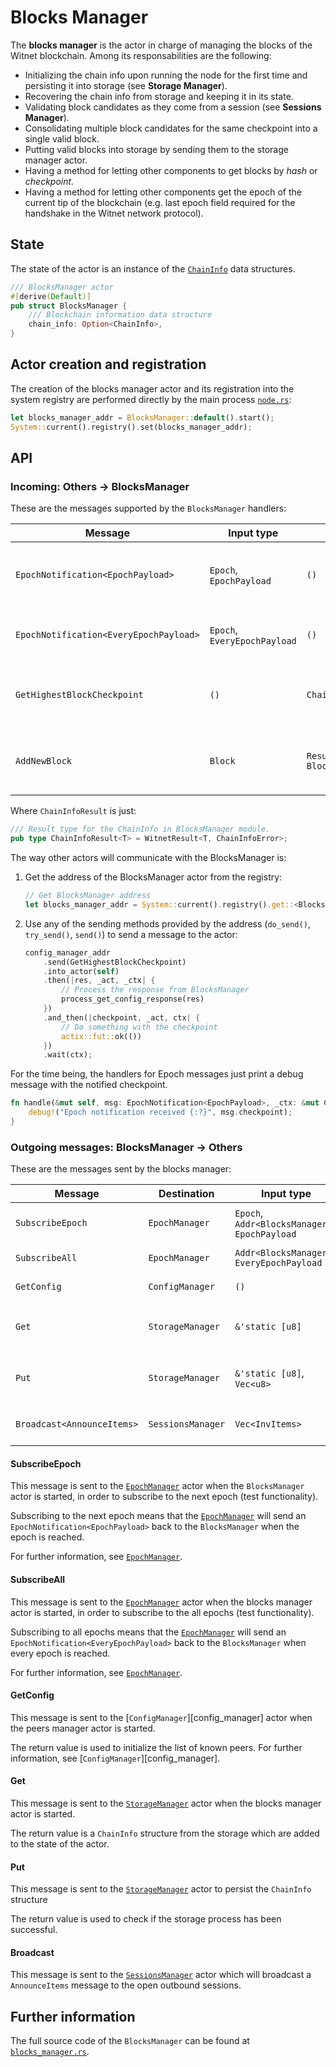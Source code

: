 # Blocks Manager

The __blocks manager__ is the actor in charge of managing the blocks of the Witnet blockchain. Among its responsabilities are the following:

* Initializing the chain info upon running the node for the first time and persisting it into storage (see **Storage Manager**).
* Recovering the chain info from storage and keeping it in its state.
* Validating block candidates as they come from a session (see **Sessions Manager**).
* Consolidating multiple block candidates for the same checkpoint into a single valid block.
* Putting valid blocks into storage by sending them to the storage manager actor.
* Having a method for letting other components to get blocks by *hash* or *checkpoint*.
* Having a method for letting other components get the epoch of the current tip of the blockchain (e.g. last epoch field required for the handshake in the Witnet network protocol).

## State

The state of the actor is an instance of the [`ChainInfo`][chain] data structures.

```rust
/// BlocksManager actor
#[derive(Default)]
pub struct BlocksManager {
    /// Blockchain information data structure
    chain_info: Option<ChainInfo>,
}
```

## Actor creation and registration

The creation of the blocks manager actor and its registration into the system registry are
performed directly by the main process [`node.rs`][noders]:

```rust
let blocks_manager_addr = BlocksManager::default().start();
System::current().registry().set(blocks_manager_addr);
```

## API

### Incoming: Others -> BlocksManager

These are the messages supported by the `BlocksManager` handlers:

| Message                                   | Input type                    | Output type              | Description                                    |
|-------------------------------------------|-------------------------------|--------------------------| -----------------------------------------------|
| `EpochNotification<EpochPayload>`         | `Epoch`, `EpochPayload`       | `()`                     | The requested epoch has been reached           |
| `EpochNotification<EveryEpochPayload>`    | `Epoch`, `EveryEpochPayload`  | `()`                     | A new epoch has been reached                   |
| `GetHighestBlockCheckpoint`               | `()`                          | `ChainInfoResult`        | Request a copy of the highest block checkpoint |
| `AddNewBlock`                             | `Block`                       | `Result<Hash, BlocksManagerError>` | Add a new block and announce it to other sessions |

Where `ChainInfoResult` is just:

``` rust
/// Result type for the ChainInfo in BlocksManager module.
pub type ChainInfoResult<T> = WitnetResult<T, ChainInfoError>;
```

The way other actors will communicate with the BlocksManager is:

1. Get the address of the BlocksManager actor from the registry:

    ```rust
    // Get BlocksManager address
    let blocks_manager_addr = System::current().registry().get::<BlocksManager>();
    ```

2. Use any of the sending methods provided by the address (`do_send()`, `try_send()`, `send()`) to send a message to the actor:

    ```rust
    config_manager_addr
        .send(GetHighestBlockCheckpoint)
        .into_actor(self)
        .then(|res, _act, _ctx| {
            // Process the response from BlocksManager
            process_get_config_response(res)
        })
        .and_then(|checkpoint, _act, ctx| {
            // Do something with the checkpoint
            actix::fut::ok(())
        })
        .wait(ctx);
    ```

For the time being, the handlers for Epoch messages just print a debug message with the notified
checkpoint. 

```rust
fn handle(&mut self, msg: EpochNotification<EpochPayload>, _ctx: &mut Context<Self>) {
    debug!("Epoch notification received {:?}", msg.checkpoint);
}
```
### Outgoing messages: BlocksManager -> Others

These are the messages sent by the blocks manager:

| Message           | Destination       | Input type                                    | Output type                 | Description                       |
|-------------------|-------------------|-----------------------------------------------|-----------------------------|-----------------------------------|
| `SubscribeEpoch`  | `EpochManager`    | `Epoch`, `Addr<BlocksManager>, EpochPayload`  | `()`                        | Subscribe to a particular epoch   |
| `SubscribeAll`    | `EpochManager`    | `Addr<BlocksManager>, EveryEpochPayload`      | `()`                        | Subscribe to all epochs           |
| `GetConfig`       | `ConfigManager`   | `()`                                          | `Result<Config, io::Error>` | Request the configuration         |
| `Get`             | `StorageManager`  | `&'static [u8]`                               | `StorageResult<Option<T>>`  | Wrapper to Storage `get()` method |
| `Put`             | `StorageManager`  | `&'static [u8]`, `Vec<u8>`                    | `StorageResult<()>`         | Wrapper to Storage `put()` method |
| `Broadcast<AnnounceItems>` | `SessionsManager` | `Vec<InvItems>`                      | `()`                        | Announce a new block to the sessions |

#### SubscribeEpoch

This message is sent to the [`EpochManager`][epoch_manager] actor when the `BlocksManager` actor is
started, in order to subscribe to the next epoch (test functionality).

Subscribing to the next epoch means that the [`EpochManager`][epoch_manager] will send an
`EpochNotification<EpochPayload>` back to the `BlocksManager` when the epoch is reached.

For further information, see [`EpochManager`][epoch_manager].

#### SubscribeAll

This message is sent to the [`EpochManager`][epoch_manager] actor when the blocks manager actor is
started, in order to subscribe to the all epochs (test functionality).

Subscribing to all epochs means that the [`EpochManager`][epoch_manager] will send an
`EpochNotification<EveryEpochPayload>` back to the `BlocksManager` when every epoch is reached.

For further information, see [`EpochManager`][epoch_manager].

#### GetConfig

This message is sent to the [`ConfigManager`][config_manager] actor when the peers manager actor is started.

The return value is used to initialize the list of known peers. For further information, see  [`ConfigManager`][config_manager].

#### Get

This message is sent to the [`StorageManager`][storage_manager] actor when the blocks manager actor is started.

The return value is a `ChainInfo` structure from the storage which are added to the state of the actor.

#### Put

This message is sent to the [`StorageManager`][storage_manager] actor to persist the `ChainInfo` structure

The return value is used to check if the storage process has been successful.

#### Broadcast<AnnounceItems>

This message is sent to the [`SessionsManager`][sessions_manager] actor which will
broadcast a `AnnounceItems` message to the open outbound sessions.

## Further information

The full source code of the `BlocksManager` can be found at [`blocks_manager.rs`][blocks_manager].

[blocks_manager]: https://github.com/witnet/witnet-rust/blob/master/core/src/actors/blocks_manager/mod.rs
[storage_manager]: https://github.com/witnet/witnet-rust/blob/master/core/src/actors/storage_manager/mod.rs
[sessions_manager]: https://github.com/witnet/witnet-rust/blob/master/core/src/actors/sessions_manager/mod.rs
[epoch_manager]: https://github.com/witnet/witnet-rust/blob/master/core/src/actors/epoch_manager/mod.rs
[noders]: https://github.com/witnet/witnet-rust/blob/master/core/src/actors/node.rs
[chain]: https://github.com/witnet/witnet-rust/tree/master/data_structures/src/chain.rs
